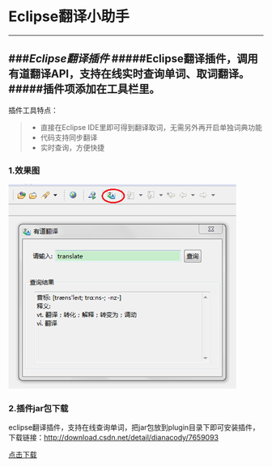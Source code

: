 # Eclipse翻译小助手
------
###***Eclipse翻译插件***
#####Eclipse翻译插件，调用有道翻译API，支持在线实时查询单词、取词翻译。
#####插件项添加在工具栏里。
------

插件工具特点：

> * 直接在Eclipse IDE里即可得到翻译取词，无需另外再开启单独词典功能
> * 代码支持同步翻译
> * 实时查询，方便快捷

### **1.效果图**
![tool-editor](https://github.com/DianaCody/Translator/blob/master/TranslatorHelper/icon/translate.PNG)

### **2.插件jar包下载**
eclipse翻译插件，支持在线查询单词，把jar包放到plugin目录下即可安装插件，下载链接：http://download.csdn.net/detail/dianacody/7659093

[点击下载](http://download.csdn.net/detail/dianacody/7659093)
